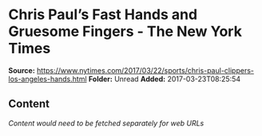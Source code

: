 # Chris Paul’s Fast Hands and Gruesome Fingers - The New York Times

**Source:** https://www.nytimes.com/2017/03/22/sports/chris-paul-clippers-los-angeles-hands.html
**Folder:** Unread
**Added:** 2017-03-23T08:25:54




## Content
*Content would need to be fetched separately for web URLs*
